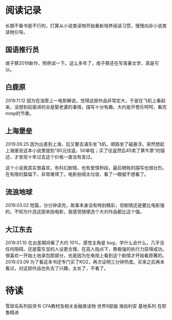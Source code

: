 # 阅读记录

长期不看书是不行的，打算从小说类读物开始重新培养阅读习惯，慢慢向非小说类读物引导。

## 国语推行员

痞子蔡2019新作，照例读一下。这么多年了，痞子蔡还在写青春文学，真是可以。

## 白鹿原

2019.11.12 因为在油管上一电影解说，觉得这部作品非常宏大，于是在飞机上看起来。没想到前面讲的全是娶老婆的事情，描写十分有趣。大约是开卷乐呵呵，看完mmp的节奏。

## 上海堡垒

2019.09.25 因为出差到上海，后又要去浦东坐飞机，顺路坐了磁悬浮。突然想起上海堡垒这本小说里提到“80元往返，50单程；买了往返然后45卖了黄牛票”的描述，才发现十年过去这个价格一直没有变过。

这个小说我其实很喜欢，有科幻剧情，也有爱情桥段，最后牺牲的描写也很壮烈。在有限的篇幅下，非常难得了。电影拍得太垃圾，看了一眼就不想看了。

## 流浪地球

2019.03.02 短篇，分分钟读完，故事本身没有特别精彩，但剧情还是要比电影强的。不知为什选这部来拍电影，我感觉随便选个大刘作品都比这个强。

## 大江东去

2019.01.10 在出差期间看了大约 10%，感觉主角是 bug，学什么会什么，几乎没任何阻碍。还是雷东宝的人设更合理，在高人指点下，靠极强的执行力获得成功。很喜欢一开始土地承包那部分，也是因为在电视上看到这个剧情才开始看原著的。
2019.03.09 为了看这本书还专门买了KO2，再次证明三分钟热度。买来之后再未看过，对这部作品也失去了兴趣，太长了，不看了。

# 待读

雪球岛系列投资书
CFA教材及相关金融类读物
世界9部曲
海伯利安
基地系列
在耶鲁精进
